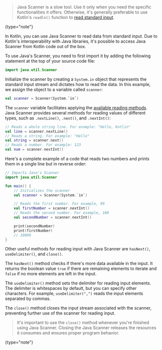 [//]: # (title: Standard input)

> Java Scanner is a slow tool. Use it only when you need the specific functionalities it offers.
> Otherwise, it's generally preferable to use Kotlin's `readln()` function to [read standard input](basic-syntax.md#read-from-the-standard-input).
>
{type="note"}

In Kotlin, you can use Java Scanner to read data from standard input. Due to Kotlin's interoperability with Java libraries,
it's possible to access Java Scanner from Kotlin code out of the box.

To use Java's Scanner, you need to first import it by adding the following statement at the top of your source code file:

```Kotlin
import java.util.Scanner
```

Initialize the scanner by creating a `System.in` object that represents the standard input stream and dictates how to read the data.
In this example, we assign the object to a variable called `scanner`:

```Kotlin
val scanner = Scanner(System.`in`)
```

The `scanner` variable facilitates applying the [available reading methods](https://docs.oracle.com/javase/8/docs/api/java/util/Scanner.html). Java Scanner provides several methods for reading values of different types,
such as `.nextLine()`, `.next()`, and `.nextInt()`:

```Kotlin
// Reads a whole string line. For example: "Hello, Kotlin"
val line = scanner.nextLine()
// Reads a string. For example: "Hello"
val string = scanner.next()
// Reads a number. For example: 123
val num = scanner.nextInt()
```

Here's a complete example of a code that reads two numbers and prints them in a single line but in reverse order:

```Kotlin
// Imports Java's Scanner
import java.util.Scanner

fun main() {
    // Initializes the scanner
    val scanner = Scanner(System.`in`)

    // Reads the first number. For example, 99
    val firstNumber = scanner.nextInt()
    // Reads the second number. For example, 100
    val secondNumber = scanner.nextInt()

    print(secondNumber)
    print(firstNumber)
    // 10099
}
```

Other useful methods for reading input with Java Scanner are `hasNext()`, `useDelimiter()`, and `close()`. 

The `hasNext()`
method checks if there's more data available in the input. It returns the boolean value `true` if there are remaining elements to iterate and `false` if no more elements are left in the input.

The `useDelimiter()` method sets the delimiter for reading input elements. The delimiter is whitespaces by default, but you can specify other characters. 
For example, `useDelimiter(",")` reads the input elements separated by commas. 

The `close()` method closes the input stream associated with the scanner, preventing further use of the scanner for reading input.

>It's important to use the `close()` method whenever you're finished using Java Scanner. Closing the Java Scanner
> releases the resources it consumes and ensures proper program behavior.
>
{type="note"}
